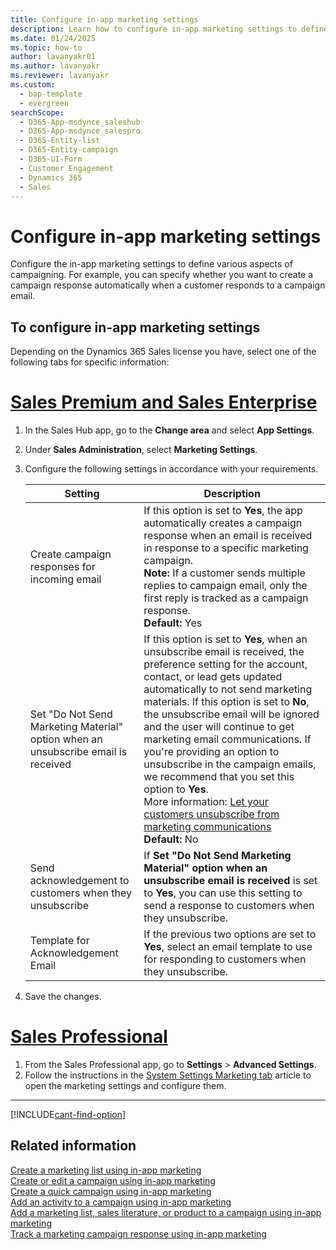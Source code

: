 ```yaml
---
title: Configure in-app marketing settings
description: Learn how to configure in-app marketing settings to define various aspects of campaigning, including creating campaign responses automatically.
ms.date: 01/24/2025
ms.topic: how-to
author: lavanyakr01
ms.author: lavanyakr
ms.reviewer: lavanyakr
ms.custom: 
  - bap-template
  - evergreen
searchScope: 
  - D365-App-msdynce_saleshub
  - D365-App-msdynce_salespro
  - D365-Entity-list
  - D365-Entity-campaign
  - D365-UI-Form
  - Customer Engagement
  - Dynamics 365
  - Sales
---
```


# Configure in-app marketing settings

Configure the in-app marketing settings to define various aspects of campaigning. For example, you can specify whether you want to create a campaign response automatically when a customer responds to a campaign email. 

  
## To configure in-app marketing settings

Depending on the Dynamics 365 Sales license you have, select one of the following tabs for specific information: 

# [Sales Premium and Sales Enterprise](#tab/SE)

1. In the Sales Hub app, go to the **Change area** and select **App Settings**.

2. Under **Sales Administration**, select **Marketing Settings**.

3. Configure the following settings in accordance with your requirements.
    
    |Setting  |Description  |
    |---------|---------|
    |Create campaign responses for incoming email     |If this option is set to **Yes**, the app automatically creates a campaign response  when an email is received in response to a specific marketing campaign. <br> **Note:** If a customer sends multiple replies to campaign email, only the first reply is tracked as a campaign response. <br>**Default:** Yes        |
    |Set "Do Not Send Marketing Material" option when an unsubscribe email is received     |If this option is set to **Yes**, when an unsubscribe email is received, the preference setting for the account, contact, or lead gets updated automatically to not send marketing materials. If this option is set to **No**, the unsubscribe email will be ignored and the user will continue to get marketing email communications. If you're providing an option to unsubscribe in the campaign emails, we recommend that you set this option to **Yes**.<br> More information: [Let your customers unsubscribe from marketing communications](get-started-app-marketing-sales.md#let-your-customers-unsubscribe-from-marketing-communications)<br> **Default:** No        |
    |Send acknowledgement to customers when they unsubscribe     | If **Set "Do Not Send Marketing Material" option when an unsubscribe email is received** is set to **Yes**, you can use this setting to send a response to customers when they unsubscribe.        |
    |Template for Acknowledgement Email     | If the previous two options are set to **Yes**, select an email template to use for responding to customers when they unsubscribe.        |

4. Save the changes.

# [Sales Professional](#tab/SP)

1. From the Sales Professional app, go to **Settings** > **Advanced Settings**.
1. Follow the instructions in the [System Settings Marketing tab](/power-platform/admin/system-settings-dialog-box-marketing-tab) article to open the marketing settings and configure them.  

---

[!INCLUDE[cant-find-option](../includes/cant-find-option.md)] 
  
## Related information  

[Create a marketing list using in-app marketing](create-marketing-list-using-app-marketing-sales.md)   
[Create or edit a campaign using in-app marketing](create-edit-campaign-using-app-marketing-sales.md)   
[Create a quick campaign using in-app marketing](create-quick-campaign-using-app-marketing-sales.md)   
[Add an activity to a campaign using in-app marketing](add-activity-campaign-using-app-marketing-sales.md)   
[Add a marketing list, sales literature, or product to a campaign using in-app marketing](add-marketing-list-sales-literature-product-campaign-using-app-marketing-sales.md)   
[Track a marketing campaign response using in-app marketing](track-marketing-campaign-response-using-app-marketing-sales.md)  
    


